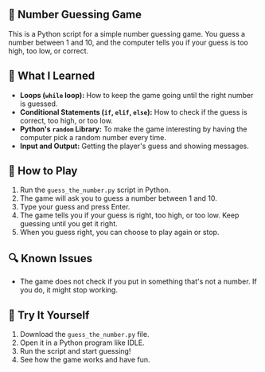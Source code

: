 ## 🎲 Number Guessing Game

This is a Python script for a simple number guessing game. You guess a number between 1 and 10, and the computer tells you if your guess is too high, too low, or correct.

## 🌟 What I Learned

- **Loops (`while` loop):** How to keep the game going until the right number is guessed.
- **Conditional Statements (`if`, `elif`, `else`):** How to check if the guess is correct, too high, or too low.
- **Python's `random` Library:** To make the game interesting by having the computer pick a random number every time.
- **Input and Output:** Getting the player's guess and showing messages.

## 🚀 How to Play

1. Run the `guess_the_number.py` script in Python.
2. The game will ask you to guess a number between 1 and 10.
3. Type your guess and press Enter.
4. The game tells you if your guess is right, too high, or too low. Keep guessing until you get it right.
5. When you guess right, you can choose to play again or stop.

## 🔍 Known Issues

- The game does not check if you put in something that's not a number. If you do, it might stop working.

## 🛫 Try It Yourself

1. Download the `guess_the_number.py` file.
2. Open it in a Python program like IDLE.
3. Run the script and start guessing!
4. See how the game works and have fun.
